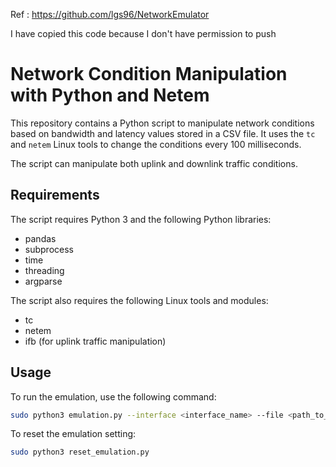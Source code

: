 Ref : https://github.com/lgs96/NetworkEmulator

I have copied this code because I don't have permission to push

# Network Condition Manipulation with Python and Netem

This repository contains a Python script to manipulate network conditions based on bandwidth and latency values stored in a CSV file. It uses the `tc` and `netem` Linux tools to change the conditions every 100 milliseconds.

The script can manipulate both uplink and downlink traffic conditions.

## Requirements

The script requires Python 3 and the following Python libraries:

- pandas
- subprocess
- time
- threading
- argparse

The script also requires the following Linux tools and modules:

- tc
- netem
- ifb (for uplink traffic manipulation)

## Usage

To run the emulation, use the following command:

```bash
sudo python3 emulation.py --interface <interface_name> --file <path_to_your_csv_file> --direction <uplink_or_downlink>
```

To reset the emulation setting:

```bash
sudo python3 reset_emulation.py 
